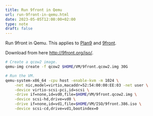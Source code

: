 ```yaml
---
title: Run 9front in Qemu
url: run-9front-in-qemu.html
date: 2023-05-05T12:00:00+02:00
type: note
draft: false
---
```


Run 9front in Qemu. This applies to [Plan9](https://9p.io/plan9/) and
[9front](https://9front.org/).

Download from here http://9front.org/iso/.

```sh
# Create a qcow2 image.
qemu-img create -f qcow2 $HOME/VM/9front.qcow2.img 30G

# Run the VM.
qemu-system-x86_64 -cpu host -enable-kvm -m 1024 \
    -net nic,model=virtio,macaddr=52:54:00:00:EE:03 -net user \
    -device virtio-scsi-pci,id=scsi \
    -drive if=none,id=vd0,file=$HOME/VM/9front.qcow2.img \
    -device scsi-hd,drive=vd0 \
    -drive if=none,id=vd1,file=$HOME/VM/ISO/9front.386.iso \
    -device scsi-cd,drive=vd1,bootindex=0
```

